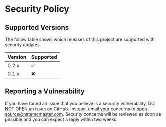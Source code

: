 # Security Policy

## Supported Versions

The follow table shows which releases of this project are supported with security updates.

| Version | Supported          |
| ------- | ------------------ |
| 0.2.x   | :white_check_mark: |
| 0.1.x   | :x:                |

## Reporting a Vulnerability

If you have found an issue that you believe is a security vulnerability, DO NOT OPEN an issue on GitHub. Instead,
email your concerns to open-source@natemcmaster.com. Security concerns will be reviewed as soon as possible and
you can expect a reply within two weeks.
